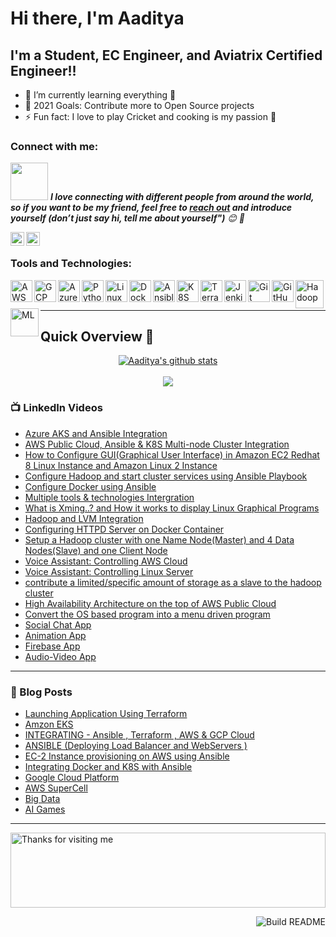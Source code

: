 # Hi there, I'm Aaditya <img src="https://raw.githubusercontent.com/nixin72/nixin72/master/wave.gif" width="5">

 ## I'm a Student, EC Engineer, and Aviatrix Certified Engineer!!

 - 🌱 I’m currently learning everything 🤣
 - 🥅 2021 Goals: Contribute more to Open Source projects
 - ⚡ Fun fact: I love to play Cricket and cooking is my passion 🤩

 ### Connect with me:
 <img src="https://media.giphy.com/media/LnQjpWaON8nhr21vNW/giphy.gif" width="60"> <em><b>I love connecting with different people from around the world, so if you want to be my friend, feel free to [reach out](https://wa.me/+917509357894) and introduce yourself (don’t just say hi, tell me about yourself")</b> 😊 💜</em>

 [<img align="left" alt="Aaditya Tiwari | LinkedIn" width="22px" src="https://cdn.jsdelivr.net/npm/simple-icons@v3/icons/linkedin.svg" />][linkedin]
 [<img align="left" alt="Aaditya Tiwari | Instagram" width="22px" src="https://cdn.jsdelivr.net/npm/simple-icons@v3/icons/instagram.svg" />][instagram]

 <br />

 ### Tools and Technologies:

 [<img align="left" alt="AWS" width="35px" src="https://cdn.jsdelivr.net/npm/simple-icons@3.13.0/icons/amazonaws.svg" />][aws]
 [<img align="left" alt="GCP" width="35px" src="https://cdn.jsdelivr.net/npm/simple-icons@3.13.0/icons/googlecloud.svg" />][gcp]
 [<img align="left" alt="Azure" width="35px" src="https://cdn.jsdelivr.net/npm/simple-icons@3.13.0/icons/microsoftazure.svg" />][azure]
 [<img align="left" alt="Python" width="35px" src="https://cdn.jsdelivr.net/npm/simple-icons@3.13.0/icons/python.svg" />][python]
 [<img align="left" alt="Linux" width="35px" src="https://cdn.jsdelivr.net/npm/simple-icons@3.13.0/icons/linux.svg" />][linux]
 [<img align="left" alt="Docker" width="35px" src="https://cdn.jsdelivr.net/npm/simple-icons@3.13.0/icons/docker.svg" />][docker]
 [<img align="left" alt="Ansible" width="35px" src="https://cdn.jsdelivr.net/npm/simple-icons@3.13.0/icons/ansible.svg" />][ansible]
 [<img align="left" alt="K8S" width="35px" src="https://cdn.jsdelivr.net/npm/simple-icons@3.13.0/icons/kubernetes.svg" />][k8s]
 [<img align="left" alt="Terraform" width="35px" src="https://cdn.jsdelivr.net/npm/simple-icons@3.13.0/icons/terraform.svg" />][terraform]
 [<img align="left" alt="Jenkins" width="35px" src="https://cdn.jsdelivr.net/npm/simple-icons@3.13.0/icons/jenkins.svg" />][jenkins]
 [<img align="left" alt="Git" width="35px" src="https://cdn.jsdelivr.net/npm/simple-icons@3.13.0/icons/git.svg" />][git]
 [<img align="left" alt="GitHub" width="35px" src="https://cdn.jsdelivr.net/npm/simple-icons@3.13.0/icons/github.svg" />][github]
 [<img align="left" alt="Hadoop" width="45px" src="https://cdn.freebiesupply.com/logos/large/2x/hadoop-logo-black-and-white.png" />][hadoop]
 [<img align="left" alt="ML" width="45px" src="https://mpng.subpng.com/20190621/vbg/kisspng-machine-learning-human-brain-vector-graphics-compu-solutions-and-services-mvp-tech-5d0d7cc224e5b2.8390510615611649941511.jpg" />][ML]
 <br />
 <br />

---
<!--Github Progess bar-->

## Quick Overview 📝
<div align="center">    
<a href="https://github.com/hackcoderr/github-readme-stats">
  <img align="center" src="https://github-readme-stats.anuraghazra1.vercel.app/api?username=aaditya2801&show_icons=true&include_all_commits=true&theme=radical" alt="Aaditya's github stats" />
</a>
<br>
<br>
<a href="https://github.com/hackcoderr/github-readme-stats">
 
  <img align="center" src="https://github-readme-stats.anuraghazra1.vercel.app/api/top-langs/?username=aaditya2801&layout=compact&theme=radical" />
</a>
</div>



<!--footer-->


### 📺 LinkedIn Videos

<!-- LinkedIn:START -->
- [Azure AKS and Ansible Integration](https://www.linkedin.com/posts/aaditya-tiwari-812a39183_vimaldaga-righteducation-educationredefine-activity-6772495154822701056-FntC)
- [AWS Public Cloud, Ansible & K8S Multi-node Cluster Integration](https://www.linkedin.com/posts/aaditya-tiwari-812a39183_vimaldaga-righteducation-educationredefine-activity-6763705292338298880-szMt)
- [How to Configure GUI(Graphical User Interface) in Amazon EC2 Redhat 8 Linux Instance and Amazon Linux 2 Instance](https://www.linkedin.com/posts/aaditya-tiwari-812a39183_aws-publiccloud-amazon-activity-6742352191429988352-RO7-)
- [Configure Hadoop and start cluster services using Ansible Playbook](https://www.linkedin.com/posts/aaditya-tiwari-812a39183_vimaldaga-righteducation-educationredefine-activity-6738413572071784448-6OPk)
- [Configure Docker using Ansible](https://www.linkedin.com/posts/aaditya-tiwari-812a39183_python-vimaldaga-righteducation-activity-6737245470059560960-ipz5)
- [Multiple tools & technologies Intergration](https://www.linkedin.com/posts/aaditya-tiwari-812a39183_python-vimaldaga-righteducation-activity-6735804569181392896-uWBj)
- [What is Xming..? and How it works to display Linux Graphical Programs](https://www.linkedin.com/posts/aaditya-tiwari-812a39183_xming-linux-redhat-activity-6730376428547907584-lIjx)
- [Hadoop and LVM Integration](https://www.linkedin.com/posts/aaditya-tiwari-812a39183_bigdataanalytics-bigdataengineer-arth2020-activity-6729361320619200513-wMWN)
- [Configuring HTTPD Server on Docker Container](https://www.linkedin.com/posts/aaditya-tiwari-812a39183_automation-devops-docker-activity-6728564296432910336-nmRC)
- [Setup a Hadoop cluster with one Name Node(Master) and 4 Data Nodes(Slave) and one Client Node](https://www.linkedin.com/posts/aaditya-tiwari-812a39183_bigdataanalytics-bigdataengineer-arth2020-activity-6717775142308716544-asyr)
- [Voice Assistant: Controlling AWS Cloud](https://www.linkedin.com/posts/aaditya-tiwari-812a39183_python-aws-publiccloud-activity-6721293216735481856-URx1)
- [Voice Assistant: Controlling Linux Server](https://www.linkedin.com/posts/aaditya-tiwari-812a39183_python-cgi-iiec-activity-6716239681752854528-SDxd)
- [contribute a limited/specific amount of storage as a slave to the hadoop cluster](https://www.linkedin.com/posts/aaditya-tiwari-812a39183_bigdataanalytics-bigdataengineer-arth2020-activity-6723131658645704704-X8Uk)
- [High Availability Architecture on the top of AWS Public Cloud](https://www.linkedin.com/posts/aaditya-tiwari-812a39183_awscloud-awscli-aws-activity-6726393740866519040-YL4S)
- [Convert the OS based program into a menu driven program](https://www.linkedin.com/posts/aaditya-tiwari-812a39183_iiec-iiecabrrise-iiecabrconnect-activity-6702888496463532032-GxXx)
- [Social Chat App](https://www.linkedin.com/posts/aaditya-tiwari-812a39183_flutter-vimaldaga-flutterbylw-activity-6727452976278978560-iBig)
- [Animation App](https://www.linkedin.com/posts/aaditya-tiwari-812a39183_flutter-vimaldaga-flutterbylw-activity-6717064874138202112-owOA)
- [Firebase App](https://www.linkedin.com/posts/aaditya-tiwari-812a39183_flutter-vimaldaga-flutterbylw-activity-6707533681021599744-c0E4)
- [Audio-Video App](https://www.linkedin.com/posts/aaditya-tiwari-812a39183_successfully-completed-task1-flutter-activity-6696313445878398976-hfEg)
<!-- LinkedIn:END -->
---

### 📕 Blog Posts

<!-- BLOG-POST-LIST:START -->
- [Launching Application Using Terraform](https://www.linkedin.com/pulse/task-1-lauch-application-using-terraform-aaditya-tiwari/)
- [Amzon EKS](https://www.linkedin.com/pulse/eks-task-aaditya-tiwari/)
- [INTEGRATING - Ansible , Terraform , AWS & GCP Cloud](https://www.linkedin.com/pulse/integrating-ansible-terraform-aws-gcp-cloud-aaditya-tiwari/)
- [ANSIBLE (Deploying Load Balancer and WebServers )](https://www.linkedin.com/pulse/task-3-ansible-deploying-load-balancer-webservers-aaditya-tiwari/)
- [EC-2 Instance provisioning on AWS using Ansible](https://www.linkedin.com/pulse/task-2-ec-2-instance-provisioning-aws-using-ansible-aaditya-tiwari/)
- [Integrating Docker and K8S with Ansible](https://www.linkedin.com/pulse/task-1-integrating-docker-k8s-ansible-aaditya-tiwari/)
- [Google Cloud Platform](https://www.linkedin.com/pulse/google-cloud-platform-task-aaditya-tiwari/) 
- [AWS SuperCell](https://www.linkedin.com/pulse/aws-supercell-case-study-aaditya-tiwari/)
- [Big Data](https://www.linkedin.com/pulse/big-data-aaditya-tiwari)
- [AI Games](https://www.linkedin.com/pulse/ai-games-video-artificial-intelligence-aaditya-tiwari/)

<!-- BLOG-POST-LIST:END -->


---
<img height="120" alt="Thanks for visiting me" width="100%" src="https://raw.githubusercontent.com/BrunnerLivio/brunnerlivio/master/images/marquee.svg" />


<a href="https://github.com/aaditya2801"><img src="https://github.com/simonw/simonw/workflows/Build%20README/badge.svg" align="right" alt="Build README">

[instagram]: https://www.instagram.com/addy_the_maddy/
[linkedin]: https://www.linkedin.com/in/aaditya-tiwari-812a39183/
[aws]: https://aws.amazon.com/
[gcp]: https://cloud.google.com/
[azure]: https://azure.microsoft.com/en-in/features/azure-portal/
[python]: https://www.python.org/
[linux]: https://www.linux.org/
[docker]: https://www.docker.com/
[ansible]: https://www.ansible.com/
[k8s]: https://kubernetes.io/
[terraform]: https://www.terraform.io/
[jenkins]: https://www.jenkins.io/
[git]: https://git-scm.com/ 
[github]: https://github.com/
[hadoop]: https://hadoop.apache.org/
[ML]: https://en.wikipedia.org/wiki/Machine_learning


